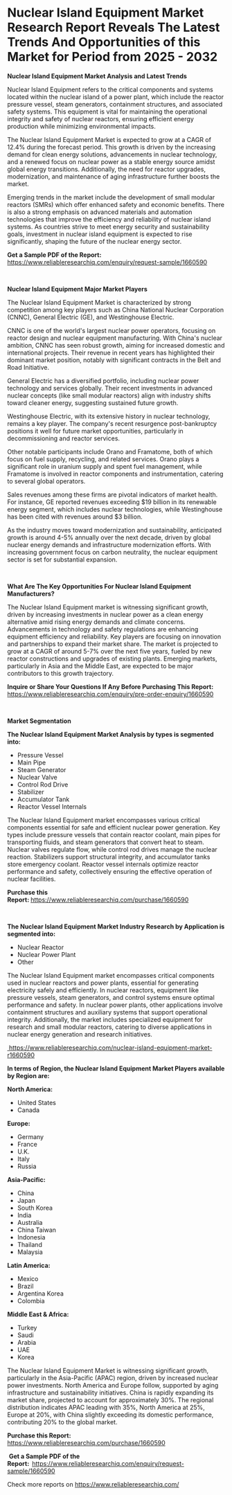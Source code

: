 <p><h1>Nuclear Island Equipment Market Research Report Reveals The Latest Trends And Opportunities of this Market for Period from 2025 - 2032</h1></p><p><strong>Nuclear Island Equipment Market Analysis and Latest Trends</strong></p>
<p><p>Nuclear Island Equipment refers to the critical components and systems located within the nuclear island of a power plant, which include the reactor pressure vessel, steam generators, containment structures, and associated safety systems. This equipment is vital for maintaining the operational integrity and safety of nuclear reactors, ensuring efficient energy production while minimizing environmental impacts.</p><p>The Nuclear Island Equipment Market is expected to grow at a CAGR of 12.4% during the forecast period. This growth is driven by the increasing demand for clean energy solutions, advancements in nuclear technology, and a renewed focus on nuclear power as a stable energy source amidst global energy transitions. Additionally, the need for reactor upgrades, modernization, and maintenance of aging infrastructure further boosts the market.</p><p>Emerging trends in the market include the development of small modular reactors (SMRs) which offer enhanced safety and economic benefits. There is also a strong emphasis on advanced materials and automation technologies that improve the efficiency and reliability of nuclear island systems. As countries strive to meet energy security and sustainability goals, investment in nuclear island equipment is expected to rise significantly, shaping the future of the nuclear energy sector.</p></p>
<p><strong>Get a Sample PDF of the Report:&nbsp;</strong> <a href="https://www.reliableresearchiq.com/enquiry/request-sample/1660590?utm_campaign=2443&utm_medium=2&utm_source=Github&utm_content=ia&utm_term=29032025&utm_id=nuclear-island-equipment">https://www.reliableresearchiq.com/enquiry/request-sample/1660590</a></p>
<p>&nbsp;</p>
<p><strong>Nuclear Island Equipment Major Market Players</strong></p>
<p><p>The Nuclear Island Equipment Market is characterized by strong competition among key players such as China National Nuclear Corporation (CNNC), General Electric (GE), and Westinghouse Electric. </p><p>CNNC is one of the world's largest nuclear power operators, focusing on reactor design and nuclear equipment manufacturing. With China's nuclear ambition, CNNC has seen robust growth, aiming for increased domestic and international projects. Their revenue in recent years has highlighted their dominant market position, notably with significant contracts in the Belt and Road Initiative.</p><p>General Electric has a diversified portfolio, including nuclear power technology and services globally. Their recent investments in advanced nuclear concepts (like small modular reactors) align with industry shifts toward cleaner energy, suggesting sustained future growth.</p><p>Westinghouse Electric, with its extensive history in nuclear technology, remains a key player. The company's recent resurgence post-bankruptcy positions it well for future market opportunities, particularly in decommissioning and reactor services. </p><p>Other notable participants include Orano and Framatome, both of which focus on fuel supply, recycling, and related services. Orano plays a significant role in uranium supply and spent fuel management, while Framatome is involved in reactor components and instrumentation, catering to several global operators.</p><p>Sales revenues among these firms are pivotal indicators of market health. For instance, GE reported revenues exceeding $19 billion in its renewable energy segment, which includes nuclear technologies, while Westinghouse has been cited with revenues around $3 billion.</p><p>As the industry moves toward modernization and sustainability, anticipated growth is around 4-5% annually over the next decade, driven by global nuclear energy demands and infrastructure modernization efforts. With increasing government focus on carbon neutrality, the nuclear equipment sector is set for substantial expansion. </p></p>
<p>&nbsp;</p>
<p><strong>What Are The Key Opportunities For Nuclear Island Equipment Manufacturers?</strong></p>
<p><p>The Nuclear Island Equipment market is witnessing significant growth, driven by increasing investments in nuclear power as a clean energy alternative amid rising energy demands and climate concerns. Advancements in technology and safety regulations are enhancing equipment efficiency and reliability. Key players are focusing on innovation and partnerships to expand their market share. The market is projected to grow at a CAGR of around 5-7% over the next five years, fueled by new reactor constructions and upgrades of existing plants. Emerging markets, particularly in Asia and the Middle East, are expected to be major contributors to this growth trajectory.</p></p>
<p><strong>Inquire or Share Your Questions If Any Before Purchasing This Report:</strong> <a href="https://www.reliableresearchiq.com/enquiry/pre-order-enquiry/1660590?utm_campaign=2443&utm_medium=2&utm_source=Github&utm_content=ia&utm_term=29032025&utm_id=nuclear-island-equipment">https://www.reliableresearchiq.com/enquiry/pre-order-enquiry/1660590</a></p>
<p>&nbsp;</p>
<p><strong>Market Segmentation</strong></p>
<p><strong>The Nuclear Island Equipment Market Analysis by types is segmented into:</strong></p>
<p><ul><li>Pressure Vessel</li><li>Main Pipe</li><li>Steam Generator</li><li>Nuclear Valve</li><li>Control Rod Drive</li><li>Stabilizer</li><li>Accumulator Tank</li><li>Reactor Vessel Internals</li></ul></p>
<p><p>The Nuclear Island Equipment market encompasses various critical components essential for safe and efficient nuclear power generation. Key types include pressure vessels that contain reactor coolant, main pipes for transporting fluids, and steam generators that convert heat to steam. Nuclear valves regulate flow, while control rod drives manage the nuclear reaction. Stabilizers support structural integrity, and accumulator tanks store emergency coolant. Reactor vessel internals optimize reactor performance and safety, collectively ensuring the effective operation of nuclear facilities.</p></p>
<p><strong>Purchase this Report:&nbsp;</strong><a href="https://www.reliableresearchiq.com/purchase/1660590?utm_campaign=2443&utm_medium=2&utm_source=Github&utm_content=ia&utm_term=29032025&utm_id=nuclear-island-equipment">https://www.reliableresearchiq.com/purchase/1660590</a></p>
<p>&nbsp;</p>
<p><strong>The Nuclear Island Equipment Market Industry Research by Application is segmented into:</strong></p>
<p><ul><li>Nuclear Reactor</li><li>Nuclear Power Plant</li><li>Other</li></ul></p>
<p><p>The Nuclear Island Equipment market encompasses critical components used in nuclear reactors and power plants, essential for generating electricity safely and efficiently. In nuclear reactors, equipment like pressure vessels, steam generators, and control systems ensure optimal performance and safety. In nuclear power plants, other applications involve containment structures and auxiliary systems that support operational integrity. Additionally, the market includes specialized equipment for research and small modular reactors, catering to diverse applications in nuclear energy generation and research initiatives.</p></p>
<p><a href="https://www.reliableresearchiq.com/nuclear-island-equipment-market-r1660590?utm_campaign=2443&utm_medium=2&utm_source=Github&utm_content=ia&utm_term=29032025&utm_id=nuclear-island-equipment">&nbsp;https://www.reliableresearchiq.com/nuclear-island-equipment-market-r1660590</a></p>
<p><strong>In terms of Region, the Nuclear Island Equipment Market Players available by Region are:</strong></p>
<p>
    <p> <strong> North America: </strong>
        <ul>
            <li>United States</li>
            <li>Canada</li>
        </ul>
        </p> 
    <p> <strong> Europe: </strong>
        <ul>
            <li>Germany</li>
            <li>France</li>
            <li>U.K.</li>
            <li>Italy</li>
            <li>Russia</li>
        </ul>
        </p> 
    <p> <strong> Asia-Pacific: </strong>
        <ul>
            <li>China</li>
            <li>Japan</li>
            <li>South Korea</li>
            <li>India</li>
            <li>Australia</li>
            <li>China Taiwan</li>
            <li>Indonesia</li>
            <li>Thailand</li>
            <li>Malaysia</li>
        </ul>
        </p> 
    <p> <strong> Latin America: </strong>
        <ul>
            <li>Mexico</li>
            <li>Brazil</li>
            <li>Argentina Korea</li>
            <li>Colombia</li>
        </ul>
        </p> 
    <p> <strong> Middle East & Africa: </strong>
        <ul>
            <li>Turkey</li>
            <li>Saudi</li>
            <li>Arabia</li>
            <li>UAE</li>
            <li>Korea</li>
        </ul>
    </p>
    </p>
<p><p>The Nuclear Island Equipment Market is witnessing significant growth, particularly in the Asia-Pacific (APAC) region, driven by increased nuclear power investments. North America and Europe follow, supported by aging infrastructure and sustainability initiatives. China is rapidly expanding its market share, projected to account for approximately 30%. The regional distribution indicates APAC leading with 35%, North America at 25%, Europe at 20%, with China slightly exceeding its domestic performance, contributing 20% to the global market.</p></p>
<p><strong>Purchase this Report: </strong><a href="https://www.reliableresearchiq.com/purchase/1660590?utm_campaign=2443&utm_medium=2&utm_source=Github&utm_content=ia&utm_term=29032025&utm_id=nuclear-island-equipment">https://www.reliableresearchiq.com/purchase/1660590</a></p>
<p>&nbsp;<strong>Get a Sample PDF of the Report:&nbsp;&nbsp;</strong><a href="https://www.reliableresearchiq.com/enquiry/request-sample/1660590?utm_campaign=2443&utm_medium=2&utm_source=Github&utm_content=ia&utm_term=29032025&utm_id=nuclear-island-equipment">https://www.reliableresearchiq.com/enquiry/request-sample/1660590</a></p>
<p><strong></strong></p>
<p>Check more reports on <a href="https://www.reliableresearchiq.com/?utm_campaign=2443&utm_medium=2&utm_source=Github&utm_content=ia&utm_term=29032025&utm_id=nuclear-island-equipment">https://www.reliableresearchiq.com/</a></p>
